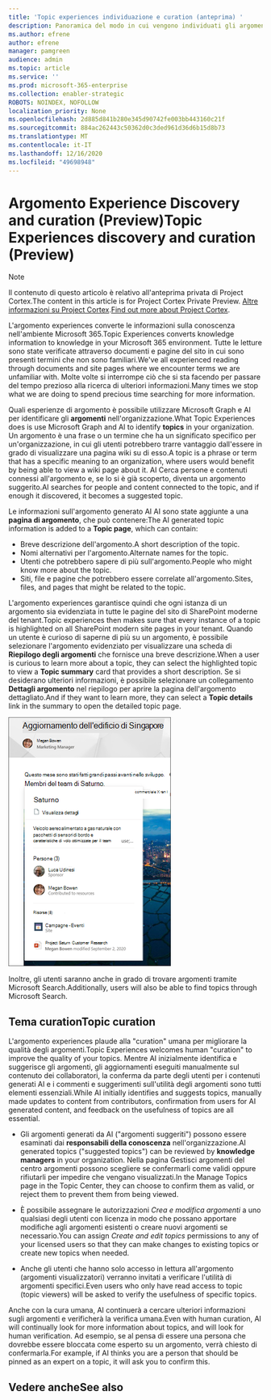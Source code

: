 ```yaml
---
title: 'Topic experiences individuazione e curation (anteprima) '
description: Panoramica del modo in cui vengono individuati gli argomenti.
ms.author: efrene
author: efrene
manager: pamgreen
audience: admin
ms.topic: article
ms.service: ''
ms.prod: microsoft-365-enterprise
ms.collection: enabler-strategic
ROBOTS: NOINDEX, NOFOLLOW
localization_priority: None
ms.openlocfilehash: 2d885d841b280e345d90742fe003bb443160c21f
ms.sourcegitcommit: 884ac262443c50362d0c3ded961d36d6b15d8b73
ms.translationtype: MT
ms.contentlocale: it-IT
ms.lasthandoff: 12/16/2020
ms.locfileid: "49698948"
---
```

# <a name="topic-experiences-discovery-and-curation-preview"></a><span data-ttu-id="73ed2-103">Argomento Experience Discovery and curation (Preview)</span><span class="sxs-lookup"><span data-stu-id="73ed2-103">Topic Experiences discovery and curation (Preview)</span></span>

> [!Note] 
> <span data-ttu-id="73ed2-104">Il contenuto di questo articolo è relativo all'anteprima privata di Project Cortex.</span><span class="sxs-lookup"><span data-stu-id="73ed2-104">The content in this article is for Project Cortex Private Preview.</span></span> <span data-ttu-id="73ed2-105">[Altre informazioni su Project Cortex](https://aka.ms/projectcortex).</span><span class="sxs-lookup"><span data-stu-id="73ed2-105">[Find out more about Project Cortex](https://aka.ms/projectcortex).</span></span>

<span data-ttu-id="73ed2-106">L'argomento experiences converte le informazioni sulla conoscenza nell'ambiente Microsoft 365.</span><span class="sxs-lookup"><span data-stu-id="73ed2-106">Topic Experiences converts knowledge information to knowledge in your Microsoft 365 environment.</span></span> <span data-ttu-id="73ed2-107">Tutte le letture sono state verificate attraverso documenti e pagine del sito in cui sono presenti termini che non sono familiari.</span><span class="sxs-lookup"><span data-stu-id="73ed2-107">We've all experienced reading through documents and site pages where we encounter terms we are unfamiliar with.</span></span> <span data-ttu-id="73ed2-108">Molte volte si interrompe ciò che si sta facendo per passare del tempo prezioso alla ricerca di ulteriori informazioni.</span><span class="sxs-lookup"><span data-stu-id="73ed2-108">Many times we stop what we are doing to spend precious time searching for more information.</span></span>

<span data-ttu-id="73ed2-109">Quali esperienze di argomento è possibile utilizzare Microsoft Graph e AI per identificare gli **argomenti** nell'organizzazione.</span><span class="sxs-lookup"><span data-stu-id="73ed2-109">What Topic Experiences does is use Microsoft Graph and AI to identify **topics** in your organization.</span></span>  <span data-ttu-id="73ed2-110">Un argomento è una frase o un termine che ha un significato specifico per un'organizzazione, in cui gli utenti potrebbero trarre vantaggio dall'essere in grado di visualizzare una pagina wiki su di esso.</span><span class="sxs-lookup"><span data-stu-id="73ed2-110">A topic is a phrase or term that has a specific meaning to an organization, where users would benefit by being able to view a wiki page about it.</span></span> <span data-ttu-id="73ed2-111">AI Cerca persone e contenuti connessi all'argomento e, se lo si è già scoperto, diventa un argomento suggerito.</span><span class="sxs-lookup"><span data-stu-id="73ed2-111">AI searches for people and content connected to the topic, and if enough it discovered, it becomes a suggested topic.</span></span>

<span data-ttu-id="73ed2-112">Le informazioni sull'argomento generato AI AI sono state aggiunte a una **pagina di argomento**, che può contenere:</span><span class="sxs-lookup"><span data-stu-id="73ed2-112">The AI generated topic information is added to a **Topic page**, which can contain:</span></span>
- <span data-ttu-id="73ed2-113">Breve descrizione dell'argomento.</span><span class="sxs-lookup"><span data-stu-id="73ed2-113">A short description of the topic.</span></span>
- <span data-ttu-id="73ed2-114">Nomi alternativi per l'argomento.</span><span class="sxs-lookup"><span data-stu-id="73ed2-114">Alternate names for the topic.</span></span>
- <span data-ttu-id="73ed2-115">Utenti che potrebbero sapere di più sull'argomento.</span><span class="sxs-lookup"><span data-stu-id="73ed2-115">People who might know more about the topic.</span></span>
- <span data-ttu-id="73ed2-116">Siti, file e pagine che potrebbero essere correlate all'argomento.</span><span class="sxs-lookup"><span data-stu-id="73ed2-116">Sites, files, and pages that might be related to the topic.</span></span>

<span data-ttu-id="73ed2-117">L'argomento experiences garantisce quindi che ogni istanza di un argomento sia evidenziata in tutte le pagine del sito di SharePoint moderne del tenant.</span><span class="sxs-lookup"><span data-stu-id="73ed2-117">Topic experiences then makes sure that every instance of a topic is highlighted on all SharePoint modern site pages in your tenant.</span></span> <span data-ttu-id="73ed2-118">Quando un utente è curioso di saperne di più su un argomento, è possibile selezionare l'argomento evidenziato per visualizzare una scheda di **Riepilogo degli argomenti** che fornisce una breve descrizione.</span><span class="sxs-lookup"><span data-stu-id="73ed2-118">When a user is curious to learn more about a topic, they can select the highlighted topic to view a **Topic summary** card that provides a short description.</span></span> <span data-ttu-id="73ed2-119">Se si desiderano ulteriori informazioni, è possibile selezionare un collegamento **Dettagli argomento** nel riepilogo per aprire la pagina dell'argomento dettagliato.</span><span class="sxs-lookup"><span data-stu-id="73ed2-119">And if they want to learn more, they can select a **Topic details** link in the summary to open the detailed topic page.</span></span>

![Highlights dell'argomento](../media/knowledge-management/saturn.png) </br>

<span data-ttu-id="73ed2-121">Inoltre, gli utenti saranno anche in grado di trovare argomenti tramite Microsoft Search.</span><span class="sxs-lookup"><span data-stu-id="73ed2-121">Additionally, users will also be able to find topics through Microsoft Search.</span></span>


## <a name="topic-curation"></a><span data-ttu-id="73ed2-122">Tema curation</span><span class="sxs-lookup"><span data-stu-id="73ed2-122">Topic curation</span></span>

<span data-ttu-id="73ed2-123">L'argomento experiences plaude alla "curation" umana per migliorare la qualità degli argomenti.</span><span class="sxs-lookup"><span data-stu-id="73ed2-123">Topic Experiences welcomes human "curation" to improve the quality of your topics.</span></span> <span data-ttu-id="73ed2-124">Mentre AI inizialmente identifica e suggerisce gli argomenti, gli aggiornamenti eseguiti manualmente sul contenuto dei collaboratori, la conferma da parte degli utenti per i contenuti generati AI e i commenti e suggerimenti sull'utilità degli argomenti sono tutti elementi essenziali.</span><span class="sxs-lookup"><span data-stu-id="73ed2-124">While AI initially identifies and suggests topics, manually made updates to content from contributors, confirmation from users for AI generated content, and feedback on the usefulness of topics are all essential.</span></span>

- <span data-ttu-id="73ed2-125">Gli argomenti generati da AI ("argomenti suggeriti") possono essere esaminati dai **responsabili della conoscenza** nell'organizzazione.</span><span class="sxs-lookup"><span data-stu-id="73ed2-125">AI generated topics ("suggested topics") can be reviewed by **knowledge managers** in your organization.</span></span> <span data-ttu-id="73ed2-126">Nella pagina Gestisci argomenti del centro argomenti possono scegliere se confermarli come validi oppure rifiutarli per impedire che vengano visualizzati.</span><span class="sxs-lookup"><span data-stu-id="73ed2-126">In the Manage Topics page in the Topic Center, they can choose to confirm them as valid, or reject them to prevent them from being viewed.</span></span>

- <span data-ttu-id="73ed2-127">È possibile assegnare le autorizzazioni *Crea e modifica argomenti* a uno qualsiasi degli utenti con licenza in modo che possano apportare modifiche agli argomenti esistenti o creare nuovi argomenti se necessario.</span><span class="sxs-lookup"><span data-stu-id="73ed2-127">You can assign *Create and edit topics* permissions to any of your licensed users so that they can make changes to existing topics or create new topics when needed.</span></span> 

- <span data-ttu-id="73ed2-128">Anche gli utenti che hanno solo accesso in lettura all'argomento (argomenti visualizzatori) verranno invitati a verificare l'utilità di argomenti specifici.</span><span class="sxs-lookup"><span data-stu-id="73ed2-128">Even users who only have read access to topic (topic viewers) will be asked to verify the usefulness of specific topics.</span></span>

<span data-ttu-id="73ed2-129">Anche con la cura umana, AI continuerà a cercare ulteriori informazioni sugli argomenti e verificherà la verifica umana.</span><span class="sxs-lookup"><span data-stu-id="73ed2-129">Even with human curation, AI will continually look for more information about topics, and will look for human verification.</span></span> <span data-ttu-id="73ed2-130">Ad esempio, se al pensa di essere una persona che dovrebbe essere bloccata come esperto su un argomento, verrà chiesto di confermarla.</span><span class="sxs-lookup"><span data-stu-id="73ed2-130">For example, if AI thinks you are a person that should be pinned as an expert on a topic, it will ask you to confirm this.</span></span> 

















## <a name="see-also"></a><span data-ttu-id="73ed2-131">Vedere anche</span><span class="sxs-lookup"><span data-stu-id="73ed2-131">See also</span></span>



  






